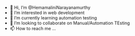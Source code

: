 - 👋 Hi, I’m @HemamaliniNarayanamurthy
- 👀 I’m interested in web development 
- 🌱 I’m currently learning automation testing
- 💞️ I’m looking to collaborate on Manual/Automation TEsting
- 📫 How to reach me ...

<!---
saran2hema/saran2hema is a ✨ special ✨ repository because its `README.md` (this file) appears on your GitHub profile.
You can click the Preview link to take a look at your changes.
--->
